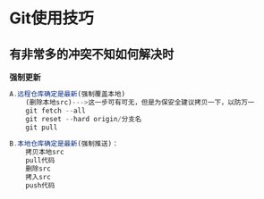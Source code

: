 ﻿# Git使用技巧

## 有非常多的冲突不知如何解决时
**强制更新**
```javascript
A.远程仓库确定是最新(强制覆盖本地)
    (删除本地src)--->这一步可有可无，但是为保安全建议拷贝一下，以防万一
    git fetch --all
    git reset --hard origin/分支名
    git pull		
	
B.本地仓库确定是最新(强制推送)：
    拷贝本地src
    pull代码
    删除src
    拷入src
    push代码
```
	
